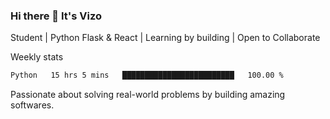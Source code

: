 ### Hi there 👋 It's Vizo

Student | Python Flask & React | Learning by building | Open to Collaborate

Weekly stats
<!--START_SECTION:waka-->

```txt
Python   15 hrs 5 mins   █████████████████████████   100.00 %
```

<!--END_SECTION:waka-->


Passionate about solving real-world problems by building amazing softwares.
